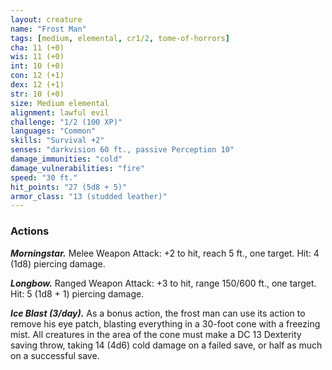 ```yaml
---
layout: creature
name: "Frost Man"
tags: [medium, elemental, cr1/2, tome-of-horrors]
cha: 11 (+0)
wis: 11 (+0)
int: 10 (+0)
con: 12 (+1)
dex: 12 (+1)
str: 10 (+0)
size: Medium elemental
alignment: lawful evil
challenge: "1/2 (100 XP)"
languages: "Common"
skills: "Survival +2"
senses: "darkvision 60 ft., passive Perception 10"
damage_immunities: "cold"
damage_vulnerabilities: "fire"
speed: "30 ft."
hit_points: "27 (5d8 + 5)"
armor_class: "13 (studded leather)"
---
```


### Actions

***Morningstar.*** Melee Weapon Attack: +2 to hit, reach 5
ft., one target. Hit: 4 (1d8) piercing damage.

***Longbow.*** Ranged Weapon Attack: +3 to hit, range 150/600
ft., one target. Hit: 5 (1d8 + 1) piercing damage.

***Ice Blast (3/day).*** As a bonus action, the frost man
can use its action to remove his eye patch, blasting
everything in a 30-foot cone with a freezing mist. All
creatures in the area of the cone must make a DC 13
Dexterity saving throw, taking 14 (4d6) cold damage on a
failed save, or half as much on a successful save.
